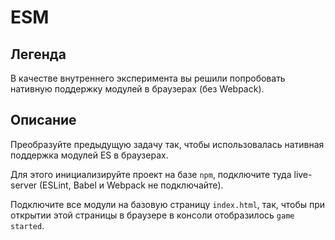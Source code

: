 # ESM

## Легенда

В качестве внутреннего эксперимента вы решили попробовать нативную поддержку модулей в браузерах (без Webpack).

## Описание

Преобразуйте предыдущую задачу так, чтобы использовалась нативная поддержка модулей ES в браузерах.

Для этого инициализируйте проект на базе `npm`, подключите туда live-server (ESLint, Babel и Webpack не подключайте).

Подключите все модули на базовую страницу `index.html`, так, чтобы при открытии этой страницы в браузере в консоли отобразилось `game started`.